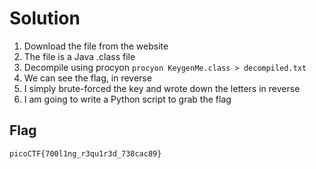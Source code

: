 # Solution

1. Download the file from the website
2. The file is a Java .class file
3. Decompile using procyon ```procyon KeygenMe.class > decompiled.txt```
4. We can see the flag, in reverse
5. I simply brute-forced the key and wrote down the letters in reverse
6. I am going to write a Python script to grab the flag

## Flag
```
picoCTF{700l1ng_r3qu1r3d_738cac89}
```
